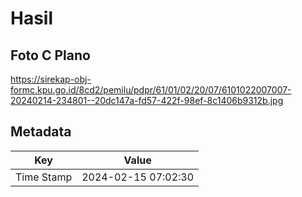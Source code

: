 # Hasil

## Foto C Plano

https://sirekap-obj-formc.kpu.go.id/8cd2/pemilu/pdpr/61/01/02/20/07/6101022007007-20240214-234801--20dc147a-fd57-422f-98ef-8c1406b9312b.jpg


## Metadata

| Key        | Value               |
| ---------- | ------------------- |
| Time Stamp | 2024-02-15 07:02:30 |



